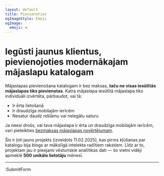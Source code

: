 ```yaml
---
layout: default
title: Pievienoties
ogImageStyle: Emoji
ogImage:
  emoji: ➕
---
```


# Iegūsti jaunus klientus, pievienojoties modernākajam mājaslapu katalogam

Mājaslapas pievienošana katalogam ir bez maksas, **taču ne visas iesūtītās mājaslapas tiks pievienotas**.
Katra mājaslapa iesūtītā mājaslapa tiks individuāli izvērtēta, pārbaudot, vai tā:

- Ir ērta lietošanā
- Ir draudzīga mobilajām ierīcēm
- Nesatur daudz reklāmu vai nelegālu saturu

Ja neesi drošs, vai tava mājaslapa ir ērta un draudzīga mobilajām ierīcēm, vari pieteikties <a href="https://cep.izveide.lv" target="_blank">bezmaksas mājaslapas novērtējumam</a>.

Šis ir ļoti jauns projekts (izveidots 11.02.2025), kas pirms kļūšanas par katalogu bija blogs ar mākslīgā intelekta radītiem rakstiem. Līdz ar to, projektam jau ir pieejami vēsturiskie analītikas dati — šo vietni vidēji apmeklē **500 unikālo lietotāju** mēnesī.

---

:SubmitForm
